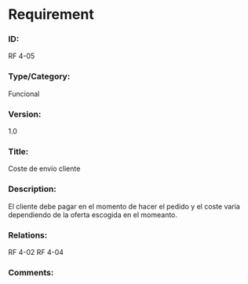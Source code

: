 # Requirement

### ID:

RF 4-05

### Type/Category:

Funcional

### Version:

1.0

### Title:

Coste de envío cliente

### Description:

El cliente debe pagar en el momento de hacer el pedido y el coste varia dependiendo de la oferta escogida en el momeanto.

### Relations:

RF 4-02
RF 4-04

### Comments:
